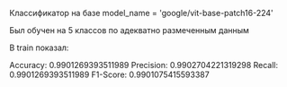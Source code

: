 Классификатор на базе model_name = 'google/vit-base-patch16-224'

Был обучен на 5 классов по адекватно размеченным данным

В train показал:

Accuracy: 0.9901269393511989
Precision: 0.9902704221319298
Recall: 0.9901269393511989
F1-Score: 0.9901075415593387
